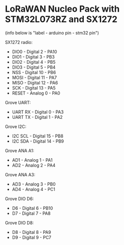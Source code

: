 # LoRaWAN Nucleo Pack with STM32L073RZ and SX1272

(info below is "label - arduino pin - stm32 pin")

SX1272 radio:

* DIO0 - Digital 2 - PA10
* DIO1 - Digital 3 - PB3
* DIO2 - Digital 4 - PB5
* DIO3 - Digital 5 - PB4
* NSS - Digital 10 - PB6
* MOSI - Digital 11 - PA7
* MISO - Digital 12 - PA6
* SCK - Digital 13 - PA5
* RESET - Analog 0 - PA0

Grove UART:

* UART RX - Digital 0 - PA3
* UART TX - Digital 1 - PA2

Grove I2C:

* I2C SCL - Digital 15 - PB8
* I2C SDA - Digital 14 - PB9

Grove ANA A1:

* AD1 - Analog 1 - PA1
* AD2 - Analog 2 - PA4

Grove ANA A3:

* AD3 - Analog 3 - PB0
* AD4 - Analog 4 - PC1

Grove DIO D6:

* D6 - Digital 6 - PB10
* D7 - Digital 7 - PA8

Grove DIO D8:

* D8 - Digital 8 - PA9
* D9 - Digital 9 - PC7

